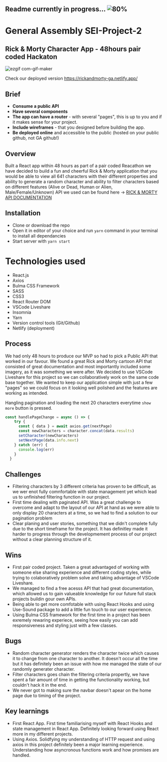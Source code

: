 ## Readme currently in progress... ![80%](https://progress-bar.dev/80)

# General Assembly SEI-Project-2
## Rick & Morty Character App - 48hours pair coded Hackaton
![ezgif com-gif-maker](https://user-images.githubusercontent.com/81913593/129573394-be858942-b359-4c8c-8b62-26bd6e0d5778.gif)

Check our deployed version https://rickandmorty-ga.netlify.app/

## Brief
* **Consume a public API**
* **Have several components**
* **The app can have a router** - with several "pages", this is up to you and if it makes sense for your project.
* **Include wireframes** - that you designed before building the app.
* **Be deployed online** and accessible to the public (hosted on your public github, not GA github!)

## Overview 
Built a React app within 48 hours as part of a pair coded Reacathon we have decided to build a fun and cheerful Rick & Morty application that you would be able to view all 641 characters with their different properties and ability to generate a random character and ability to filter characters based on different features (Alive or Dead, Human or Alien, Male/Female/Unknown)
API we used can be found here -> [RICK & MORTY API DOCUMENTATION](https://rickandmortyapi.com/)



## Installation
+ Clone or download the repo
+ Open it in editor of your choice and run ``yarn`` command in your terminal to install all dependancies
+ Start server with ``yarn start``


# Technologies used
+ React.js
+ Axios
+ Bulma CSS Framework
+ SASS
+ CSS3
+ React Router DOM
+ VSCode Liveshare
+ Insomnia
+ Yarn
+ Version control tools (Git/Github)
+ Netlify (deployment)


## Process 

We had only 48 hours to produce our MVP so had to pick a Public API that worked in our favour. We found a great Rick and Morty cartoon API that consisted of great documentation and most importantly included some imagery, as it was something we were after.
We decided to use VSCode Liveshare for this project so we can collaboratively work on the same code base together. We wanted to keep our application simple with just a few "pages" so we could focus on it looking well polished and the features are working as intended.


Hangling pagination and loading the next 20 characters everytime ``show more`` button is pressed.
```javascript
const handlePageChange = async () => {
    try {
      const { data } = await axios.get(nextPage)
      const newCharacters = character.concat(data.results)
      setCharacter(newCharacters)
      setNextPage(data.info.next)
    } catch (err) {
      console.log(err)
    }
  }

```

## Challenges

+ Filtering characters by 3 different criteria has proven to be difficult, as we wer enot fully comnfortable with state management yet which lead us to unfinished filtering function in our project.
+ First time dealing with paginated API. Was a great challenge to overcome and adapt to the layout of our API at hand as we were able to only display 20 characters at a time, so we had to find a solution to our pagination problem
+ Clear planing and user stories, something that we didn't complete fully due to the short timeframe for the project. It has definitley made it harder to progress through the developmement process of our project without a clear planning structure of it.

## Wins
+ First pair coded project. Taken a great advantaged of working with someone else sharing experience and different coding styles, while trying to colaboratively problem solve and taking advantage of VSCode Liveshare.
+ We managed to find a free acesss API that had great documentation, which allowed us to gain valueable knowledge for our future full stack projects buildin gour own APIs.
+ Being able to get more comfotable with using React Hooks and using Use-Sound package to add a little fun touch to our user experience.
+ Using Bulma CSS framework for the first time in a project has been exremely rewaring experiece, seeing how easily you can add responsiveness and styling just with a few classes.


## Bugs 
+ Random character generator renders the character twice which causes it to change from one character to another. It doesn't occur all the time but it has definitely been an issue with how me managed the state of our randomly generater character.
+ Filter characters goes chain the filtering criteria propertly, we have spent a fair amount of time in getting the functionality working, but couldn't hack it in the end. 
+ We never got to making sure the navbar doesn't apear on the home page due to timing of the project.

## Key learnings 
+ First React App. First time familiarising myself with React Hooks and state management in React App. Definitely looking forward using React more in my different projects.
+ Using Axios. Solidfying my understanding of HTTP request and using axios in this project definitely been a major learning experience. Understanding how asyncronous functions work and how promises are handled.

